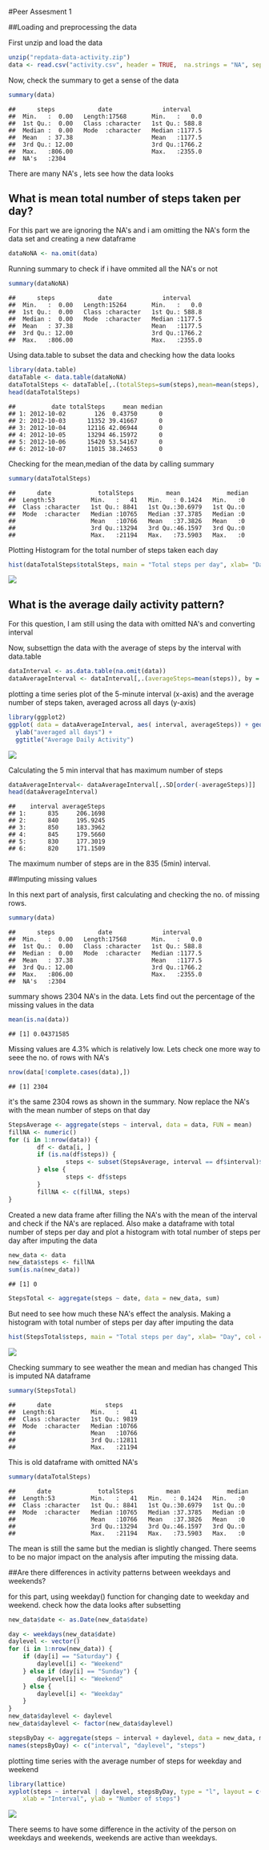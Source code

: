 
#Peer Assesment 1

##Loading and preprocessing the data

First unzip and load the data


```r
unzip("repdata-data-activity.zip")
data <- read.csv("activity.csv", header = TRUE,  na.strings = "NA", sep = "," , stringsAsFactors = FALSE)
```

Now, check the summary to get a sense of the data


```r
summary(data)
```

```
##      steps            date              interval     
##  Min.   :  0.00   Length:17568       Min.   :   0.0  
##  1st Qu.:  0.00   Class :character   1st Qu.: 588.8  
##  Median :  0.00   Mode  :character   Median :1177.5  
##  Mean   : 37.38                      Mean   :1177.5  
##  3rd Qu.: 12.00                      3rd Qu.:1766.2  
##  Max.   :806.00                      Max.   :2355.0  
##  NA's   :2304
```

There are many NA's , lets see how the data looks


## What is mean total number of steps taken per day?

For this part we are ignoring the NA's and i am omitting the NA's form the data set and creating a new dataframe


```r
dataNoNA <- na.omit(data)
```

Running summary to check if i have ommited all the NA's or not


```r
summary(dataNoNA)
```

```
##      steps            date              interval     
##  Min.   :  0.00   Length:15264       Min.   :   0.0  
##  1st Qu.:  0.00   Class :character   1st Qu.: 588.8  
##  Median :  0.00   Mode  :character   Median :1177.5  
##  Mean   : 37.38                      Mean   :1177.5  
##  3rd Qu.: 12.00                      3rd Qu.:1766.2  
##  Max.   :806.00                      Max.   :2355.0
```

Using data.table to subset the data and checking how the data looks


```r
library(data.table)
dataTable <- data.table(dataNoNA)
dataTotalSteps <- dataTable[,.(totalSteps=sum(steps),mean=mean(steps), median=median(steps)), by = date]
head(dataTotalSteps)
```

```
##          date totalSteps     mean median
## 1: 2012-10-02        126  0.43750      0
## 2: 2012-10-03      11352 39.41667      0
## 3: 2012-10-04      12116 42.06944      0
## 4: 2012-10-05      13294 46.15972      0
## 5: 2012-10-06      15420 53.54167      0
## 6: 2012-10-07      11015 38.24653      0
```

Checking for the mean,median of the data by calling summary


```r
summary(dataTotalSteps)
```

```
##      date             totalSteps         mean             median 
##  Length:53          Min.   :   41   Min.   : 0.1424   Min.   :0  
##  Class :character   1st Qu.: 8841   1st Qu.:30.6979   1st Qu.:0  
##  Mode  :character   Median :10765   Median :37.3785   Median :0  
##                     Mean   :10766   Mean   :37.3826   Mean   :0  
##                     3rd Qu.:13294   3rd Qu.:46.1597   3rd Qu.:0  
##                     Max.   :21194   Max.   :73.5903   Max.   :0
```

Plotting Histogram for the total number of steps taken each day


```r
hist(dataTotalSteps$totalSteps, main = "Total steps per day", xlab= "Day", col = "blue")
```

![](PA1_template_files/figure-html/unnamed-chunk-7-1.png) 

## What is the average daily activity pattern?

For this question, I am still using the data with omitted NA's and converting interval 


Now, subsettign the data with the average of steps by the interval with data.table


```r
dataInterval <- as.data.table(na.omit(data))
dataAverageInterval <- dataInterval[,.(averageSteps=mean(steps)), by = interval]
```


plotting a time series plot  of the 5-minute interval (x-axis) and the average number of steps taken, averaged across all days (y-axis)


```r
library(ggplot2)
ggplot( data = dataAverageInterval, aes( interval, averageSteps)) + geom_line() + xlab("5min interval") +
  ylab("averaged all days") +
  ggtitle("Average Daily Activity")
```

![](PA1_template_files/figure-html/unnamed-chunk-9-1.png) 


Calculating the 5 min interval that has maximum number of steps


```r
dataAverageInterval<- dataAverageInterval[,.SD[order(-averageSteps)]]
head(dataAverageInterval)
```

```
##    interval averageSteps
## 1:      835     206.1698
## 2:      840     195.9245
## 3:      850     183.3962
## 4:      845     179.5660
## 5:      830     177.3019
## 6:      820     171.1509
```

The maximum number of steps are in the 835 (5min) interval.

##Imputing missing values

In this next part of analysis, first calculating and checking the no. of missing rows.


```r
summary(data)
```

```
##      steps            date              interval     
##  Min.   :  0.00   Length:17568       Min.   :   0.0  
##  1st Qu.:  0.00   Class :character   1st Qu.: 588.8  
##  Median :  0.00   Mode  :character   Median :1177.5  
##  Mean   : 37.38                      Mean   :1177.5  
##  3rd Qu.: 12.00                      3rd Qu.:1766.2  
##  Max.   :806.00                      Max.   :2355.0  
##  NA's   :2304
```

summary shows 2304  NA's in the data.
Lets find out the percentage of the missing values in the data


```r
mean(is.na(data))
```

```
## [1] 0.04371585
```
Missing values are 4.3% which is relatively low.
Lets check one more way to seee the no. of rows with NA's

```r
nrow(data[!complete.cases(data),])
```

```
## [1] 2304
```

it's the same 2304 rows as shown in the summary.
Now replace the NA's with the mean number of steps on that day


```r
StepsAverage <- aggregate(steps ~ interval, data = data, FUN = mean)
fillNA <- numeric()
for (i in 1:nrow(data)) {
        df <- data[i, ]
        if (is.na(df$steps)) {
                steps <- subset(StepsAverage, interval == df$interval)$steps
        } else {
                steps <- df$steps
        }
        fillNA <- c(fillNA, steps)
}
```

Created a new data frame after filling the NA's with the mean of the interval and check 
if the NA's are replaced.
Also make a dataframe with total number of steps per day and plot a histogram with total number of steps per day after imputing the data


```r
new_data <- data
new_data$steps <- fillNA
sum(is.na(new_data))
```

```
## [1] 0
```

```r
StepsTotal <- aggregate(steps ~ date, data = new_data, sum)
```


But need to see how much these NA's effect the analysis.
Making a histogram with total number of steps per day after imputing the data


```r
hist(StepsTotal$steps, main = "Total steps per day", xlab= "Day", col = "green")
```

![](PA1_template_files/figure-html/unnamed-chunk-16-1.png) 

Checking summary to see weather the mean and median has changed
This is imputed NA dataframe


```r
summary(StepsTotal)
```

```
##      date               steps      
##  Length:61          Min.   :   41  
##  Class :character   1st Qu.: 9819  
##  Mode  :character   Median :10766  
##                     Mean   :10766  
##                     3rd Qu.:12811  
##                     Max.   :21194
```

This is old dataframe with omitted NA's


```r
summary(dataTotalSteps)
```

```
##      date             totalSteps         mean             median 
##  Length:53          Min.   :   41   Min.   : 0.1424   Min.   :0  
##  Class :character   1st Qu.: 8841   1st Qu.:30.6979   1st Qu.:0  
##  Mode  :character   Median :10765   Median :37.3785   Median :0  
##                     Mean   :10766   Mean   :37.3826   Mean   :0  
##                     3rd Qu.:13294   3rd Qu.:46.1597   3rd Qu.:0  
##                     Max.   :21194   Max.   :73.5903   Max.   :0
```
The mean is still the same but the median is slightly changed.
There seems to be no major impact on the analysis after imputing the missing data.

##Are there differences in activity patterns between weekdays and weekends?

for this part, using weekday() function for changing date to weekday and weekend.
check how the data looks after subsetting


```r
new_data$date <- as.Date(new_data$date)

day <- weekdays(new_data$date)
daylevel <- vector()
for (i in 1:nrow(new_data)) {
    if (day[i] == "Saturday") {
        daylevel[i] <- "Weekend"
    } else if (day[i] == "Sunday") {
        daylevel[i] <- "Weekend"
    } else {
        daylevel[i] <- "Weekday"
    }
}
new_data$daylevel <- daylevel
new_data$daylevel <- factor(new_data$daylevel)

stepsByDay <- aggregate(steps ~ interval + daylevel, data = new_data, mean)
names(stepsByDay) <- c("interval", "daylevel", "steps")
```

plotting time series with the average number of steps for weekday and weekend


```r
library(lattice)
xyplot(steps ~ interval | daylevel, stepsByDay, type = "l", layout = c(1, 2), 
    xlab = "Interval", ylab = "Number of steps")
```

![](PA1_template_files/figure-html/unnamed-chunk-20-1.png) 


There seems to have some difference in the activity of the person on weekdays and weekends, weekends are active than weekdays.



